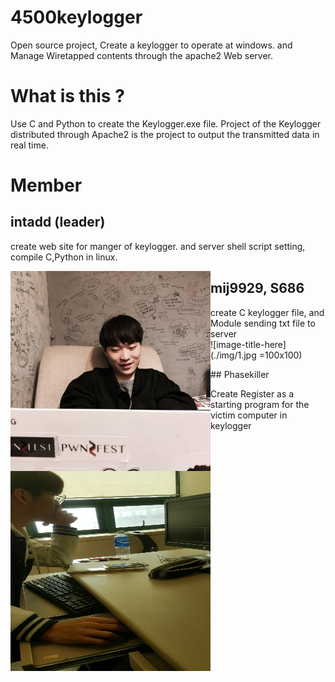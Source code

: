 # 4500keylogger

Open source project, Create a keylogger to operate at windows. and Manage Wiretapped contents through the apache2 Web server.

# What is this ?

Use C and Python to create the Keylogger.exe file. Project of the Keylogger distributed through Apache2 is the project to output the transmitted data in real time.

# Member

## intadd (leader)
create web site for manger of keylogger. and server shell script setting, compile C,Python in linux.   
  <div style= "height:'320px' width:'320px'>
<a jref="./img/2.jpg"> <img src="./img/2.jpg" align="left" height="320px" width="320px"></a>
</div>
  
  
  
  
## mij9929, S686 
  
create C keylogger file, and Module sending txt file to server  
![image-title-here](./img/1.jpg =100x100)


</div>  
## Phasekiller
  
Create Register as a starting program for the victim computer in keylogger  
<div style= "height:'320px' width:'320px'>  
<a href="./img/3.jpg"> <img src="./img/3.jpg" align="left" height="320px" width="320px"></a>  
</div>
